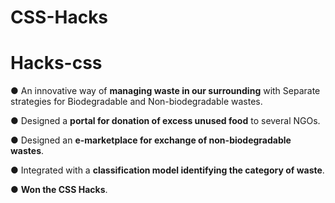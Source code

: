 # CSS-Hacks

# Hacks-css

● An innovative way of **managing waste in our surrounding** with Separate strategies for Biodegradable and Non-biodegradable wastes.


● Designed a **portal for donation of excess unused food** to several NGOs. 


● Designed an **e-marketplace for exchange of non-biodegradable wastes**.

● Integrated with a **classification model identifying the category of waste**.

● **Won the CSS Hacks**. 
